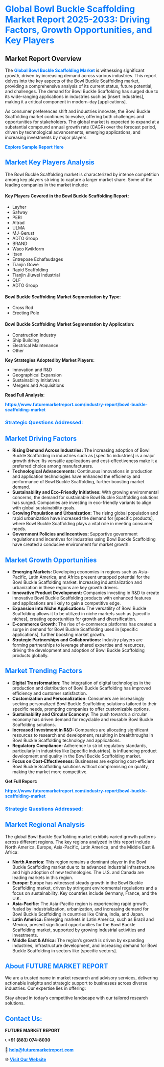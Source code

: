 <h1 style="color: #007BFF;">Global Bowl Buckle Scaffolding Market Report 2025-2033: Driving Factors, Growth Opportunities, and Key Players</h1>

<section id="overview">
<h2>Market Report Overview</h2>
<p>The <a href="https://www.futuremarketreport.com/industry-report/bowl-buckle-scaffolding-market" style="color: #007BFF; text-decoration: none;"><strong>Global Bowl Buckle Scaffolding Market</strong></a> is witnessing significant growth, driven by increasing demand across various industries. This report delves into the key aspects of the Bowl Buckle Scaffolding market, providing a comprehensive analysis of its current status, future potential, and challenges. The demand for Bowl Buckle Scaffolding has surged due to its wide-ranging applications in industries such as [insert industries], making it a critical component in modern-day [applications].</p>
<p>As consumer preferences shift and industries innovate, the Bowl Buckle Scaffolding market continues to evolve, offering both challenges and opportunities for stakeholders. The global market is expected to expand at a substantial compound annual growth rate (CAGR) over the forecast period, driven by technological advancements, emerging applications, and increasing investments by major players.</p>
</section>

<section id="overview">
<p><a href="https://www.futuremarketreport.com/request-sample/reportId=90506" style="color: #007BFF; text-decoration: none;"><strong>Explore Sample Report Here</strong></a></p>
</section>

<section id="key-players">
<h2 style="color: #007BFF;">Market Key Players Analysis</h2>
<p>The Bowl Buckle Scaffolding market is characterized by intense competition among key players striving to capture a larger market share. Some of the leading companies in the market include:</p>
<h4>Key Players Covered in the Bowl Buckle Scaffolding Report:</h4>
<ul><li>Layher</li><li>Safway</li><li>PERI</li><li>Altrad</li><li>ULMA</li><li>MJ-Gerust</li><li>ADTO Group</li><li>BRAND</li><li>Waco Kwikform</li><li>Itsen</li><li>Entrepose Echafaudages</li><li>Tianjin Gowe</li><li>Rapid Scaffolding</li><li>Tianjin Jiuwei Industrial</li><li>QLF</li><li>ADTO Group</li></ul>
<h4>Bowl Buckle Scaffolding Market Segmentation by Type:</h4>
<ul><li>Cross Rod</li><li>Erecting Pole</li></ul>

<h4>Bowl Buckle Scaffolding Market Segmentation by Application:</h4>
<ul><li>Construction Industry</li><li>Ship Building</li><li>Electrical Maintenance</li><li>Other</li></ul>
<p><strong>Key Strategies Adopted by Market Players:</strong></p>
<ul>
<li>Innovation and R&D</li>
<li>Geographical Expansion</li>
<li>Sustainability Initiatives</li>
<li>Mergers and Acquisitions</li>
</ul>
</section>

<section>
<p><strong>Read Full Analysis: </strong></p><a href="https://www.futuremarketreport.com/industry-report/bowl-buckle-scaffolding-market" style="color: #007BFF; text-decoration: none;"><strong>https://www.futuremarketreport.com/industry-report/bowl-buckle-scaffolding-market</strong></a>
<h3 style="color: #007BFF;">Strategic Questions Addressed:</h3>
</section>

<section id="driving-factors">
<h2 style="color: #007BFF;">Market Driving Factors</h2>
<ul>
<li><strong>Rising Demand Across Industries:</strong> The increasing adoption of Bowl Buckle Scaffolding in industries such as [specific industries] is a major growth driver. Its versatile applications and cost-effectiveness make it a preferred choice among manufacturers.</li>
<li><strong>Technological Advancements:</strong> Continuous innovations in production and application technologies have enhanced the efficiency and performance of Bowl Buckle Scaffolding, further boosting market demand.</li>
<li><strong>Sustainability and Eco-Friendly Initiatives:</strong> With growing environmental concerns, the demand for sustainable Bowl Buckle Scaffolding solutions has surged. Companies are investing in eco-friendly variants to align with global sustainability goals.</li>
<li><strong>Growing Population and Urbanization:</strong> The rising global population and rapid urbanization have increased the demand for [specific products], where Bowl Buckle Scaffolding plays a vital role in meeting consumer needs.</li>
<li><strong>Government Policies and Incentives:</strong> Supportive government regulations and incentives for industries using Bowl Buckle Scaffolding have created a conducive environment for market growth.</li>
</ul>
</section>

<section id="growth-opportunities">
<h2 style="color: #007BFF;">Market Growth Opportunities</h2>
<ul>
<li><strong>Emerging Markets:</strong> Developing economies in regions such as Asia-Pacific, Latin America, and Africa present untapped potential for the Bowl Buckle Scaffolding market. Increasing industrialization and urbanization in these regions are key growth drivers.</li>
<li><strong>Innovative Product Development:</strong> Companies investing in R&D to create innovative Bowl Buckle Scaffolding products with enhanced features and applications are likely to gain a competitive edge.</li>
<li><strong>Expansion into Niche Applications:</strong> The versatility of Bowl Buckle Scaffolding allows it to be utilized in niche markets such as [specific niches], creating opportunities for growth and diversification.</li>
<li><strong>E-commerce Growth:</strong> The rise of e-commerce platforms has created a surge in demand for Bowl Buckle Scaffolding used in [specific applications], further boosting market growth.</li>
<li><strong>Strategic Partnerships and Collaborations:</strong> Industry players are forming partnerships to leverage shared expertise and resources, driving the development and adoption of Bowl Buckle Scaffolding products globally.</li>
</ul>
</section>

<section id="trending-factors">
<h2 style="color: #007BFF;">Market Trending Factors</h2>
<ul>
<li><strong>Digital Transformation:</strong> The integration of digital technologies in the production and distribution of Bowl Buckle Scaffolding has improved efficiency and customer satisfaction.</li>
<li><strong>Customization and Personalization:</strong> Consumers are increasingly seeking personalized Bowl Buckle Scaffolding solutions tailored to their specific needs, prompting companies to offer customizable options.</li>
<li><strong>Sustainability and Circular Economy:</strong> The push towards a circular economy has driven demand for recyclable and reusable Bowl Buckle Scaffolding solutions.</li>
<li><strong>Increased Investment in R&D:</strong> Companies are allocating significant resources to research and development, resulting in breakthroughs in Bowl Buckle Scaffolding technology and applications.</li>
<li><strong>Regulatory Compliance:</strong> Adherence to strict regulatory standards, particularly in industries like [specific industries], is influencing product development and quality in the Bowl Buckle Scaffolding market.</li>
<li><strong>Focus on Cost-Effectiveness:</strong> Businesses are exploring cost-efficient Bowl Buckle Scaffolding solutions without compromising on quality, making the market more competitive.</li>
</ul>
</section>

<section>
<p><strong>Get Full Report: </strong></p><a href="https://www.futuremarketreport.com/industry-report/bowl-buckle-scaffolding-market" style="color: #007BFF; text-decoration: none;"><strong>https://www.futuremarketreport.com/industry-report/bowl-buckle-scaffolding-market</strong></a>
<h3 style="color: #007BFF;">Strategic Questions Addressed:</h3>
</section>


<section id="regional-analysis">
<h2 style="color: #007BFF;">Market Regional Analysis</h2>
<p>The global Bowl Buckle Scaffolding market exhibits varied growth patterns across different regions. The key regions analyzed in this report include North America, Europe, Asia-Pacific, Latin America, and the Middle East & Africa:</p>
<ul>
<li><strong>North America:</strong> This region remains a dominant player in the Bowl Buckle Scaffolding market due to its advanced industrial infrastructure and high adoption of new technologies. The U.S. and Canada are leading markets in this region.</li>
<li><strong>Europe:</strong> Europe has witnessed steady growth in the Bowl Buckle Scaffolding market, driven by stringent environmental regulations and a focus on sustainability. Key countries include Germany, France, and the U.K.</li>
<li><strong>Asia-Pacific:</strong> The Asia-Pacific region is experiencing rapid growth, fueled by industrialization, urbanization, and increasing demand for Bowl Buckle Scaffolding in countries like China, India, and Japan.</li>
<li><strong>Latin America:</strong> Emerging markets in Latin America, such as Brazil and Mexico, present significant opportunities for the Bowl Buckle Scaffolding market, supported by growing industrial activities and investments.</li>
<li><strong>Middle East & Africa:</strong> The region’s growth is driven by expanding industries, infrastructure development, and increasing demand for Bowl Buckle Scaffolding in sectors like [specific sectors].</li>
</ul>
</section>

<footer>
<h2 style="color: #007BFF;">About FUTURE MARKET REPORT</h2>
<p>We are a trusted name in market research and advisory services, delivering actionable insights and strategic support to businesses across diverse industries. Our expertise lies in offering:</p>

<p>Stay ahead in today’s competitive landscape with our tailored research solutions.</p>

<h2 style="color: #007BFF;">Contact Us:</h2>
<p><strong>FUTURE MARKET REPORT</strong></p>
<p>📞 <strong>+91 (883) 074-8030</strong></p>
<p>📧 <strong><a href="mailto:help@futuremarketreport.com" style="color: #007BFF;">help@futuremarketreport.com</a></strong></p>
<p>🌐 <strong><a href="https://www.futuremarketreport.com/" style="color: #007BFF;">Visit Our Website</a></strong></p>
</footer>
